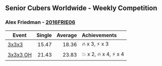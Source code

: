 ## Senior Cubers Worldwide - Weekly Competition
### Alex Friedman - [2016FRIE06](https://www.worldcubeassociation.org/persons/2016FRIE06)

| Event | Single | Average | Achievements|
| -- | --: | --: | :-- |
| [3x3x3](alex_friedman/333.md) | 15.47 | 18.36 | 🔥 x 3, ⚡ x 3 |
| [3x3x3 OH](alex_friedman/333oh.md) | 21.43 | 23.83 | 💥 x 2, 🔥 x 4, ⚡ x 4 |

<!-- Global site tag (gtag.js) - Google Analytics -->
<script async src="https://www.googletagmanager.com/gtag/js?id=UA-86348435-3"></script>
<script>window.dataLayer = window.dataLayer || []; function gtag() {dataLayer.push(arguments);} gtag('js', new Date()); gtag('config', 'UA-86348435-3');</script>
